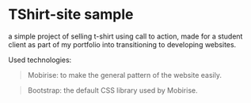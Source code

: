 # TShirt-site sample
a simple project of selling t-shirt using call to action,
made for a student client as part of my portfolio into transitioning to developing websites.

Used technologies:

> Mobirise: to make the general pattern of the website easily.

> Bootstrap: the default CSS library used by Mobirise.

